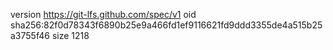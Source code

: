 version https://git-lfs.github.com/spec/v1
oid sha256:82f0d78343f6890b25e9a466fd1ef9116621fd9ddd3355de4a515b25a3755f46
size 1218
